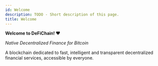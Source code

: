 ```yaml
---
id: Welcome
description: TODO - Short description of this page.
title: Welcome
---
```


**Welcome to DeFiChain! ❤**

*Native Decentralized Finance for Bitcoin*

A blockchain dedicated to fast, intelligent and transparent decentralized financial services, accessible by everyone.
